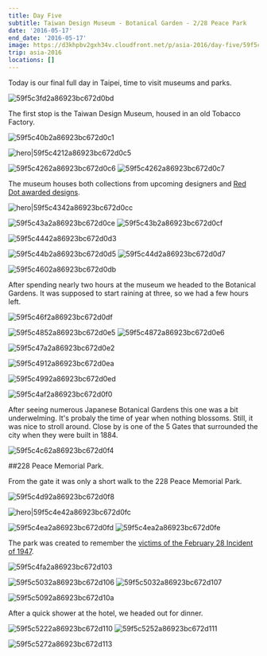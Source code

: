```yaml
---
title: Day Five
subtitle: Taiwan Design Museum - Botanical Garden - 2/28 Peace Park
date: '2016-05-17'
end_date: '2016-05-17'
image: https://d3khpbv2gxh34v.cloudfront.net/p/asia-2016/day-five/59f5c3e62a86923bc672d0ba.jpg
trip: asia-2016
locations: []
---
```


Today is our final full day in Taipei, time to visit museums and parks.

![59f5c3fd2a86923bc672d0bd](https://d3khpbv2gxh34v.cloudfront.net/p/asia-2016/day-five/59f5c4022a86923bc672d0bf.jpg "1.506")

The first stop is the Taiwan Design Museum, housed in an old Tobacco Factory.

![59f5c40b2a86923bc672d0c1](https://d3khpbv2gxh34v.cloudfront.net/p/asia-2016/day-five/59f5c40e2a86923bc672d0c3.jpg "1.506")

![hero|59f5c4212a86923bc672d0c5](https://d3khpbv2gxh34v.cloudfront.net/p/asia-2016/day-five/59f5c4212a86923bc672d0c5.jpg "1.5")

![59f5c4262a86923bc672d0c6](https://d3khpbv2gxh34v.cloudfront.net/p/asia-2016/day-five/59f5c42a2a86923bc672d0c9.jpg "1.5")
![59f5c4262a86923bc672d0c7](https://d3khpbv2gxh34v.cloudfront.net/p/asia-2016/day-five/59f5c42c2a86923bc672d0cb.jpg "1.5")

The museum houses both collections from upcoming designers and [Red Dot awarded designs](http://red-dot.de/pd/?lang=en).

![hero|59f5c4342a86923bc672d0cc](https://d3khpbv2gxh34v.cloudfront.net/p/asia-2016/day-five/59f5c4342a86923bc672d0cc.jpg "1.5")

![59f5c43a2a86923bc672d0ce](https://d3khpbv2gxh34v.cloudfront.net/p/asia-2016/day-five/59f5c4452a86923bc672d0d4.jpg "1.506")
![59f5c43b2a86923bc672d0cf](https://d3khpbv2gxh34v.cloudfront.net/p/asia-2016/day-five/59f5c43f2a86923bc672d0d1.jpg "1.506")

![59f5c4442a86923bc672d0d3](https://d3khpbv2gxh34v.cloudfront.net/p/asia-2016/day-five/59f5c44b2a86923bc672d0d6.jpg "1.506")

![59f5c44b2a86923bc672d0d5](https://d3khpbv2gxh34v.cloudfront.net/p/asia-2016/day-five/59f5c4502a86923bc672d0d8.jpg "1.506")
![59f5c44d2a86923bc672d0d7](https://d3khpbv2gxh34v.cloudfront.net/p/asia-2016/day-five/59f5c4502a86923bc672d0d9.jpg "1.256")

![59f5c4602a86923bc672d0db](https://d3khpbv2gxh34v.cloudfront.net/p/asia-2016/day-five/59f5c4632a86923bc672d0dd.jpg "1.5")

After spending nearly two hours at the museum we headed to the Botanical Gardens. It was supposed to start raining at three, so we had a few hours left.

![59f5c46f2a86923bc672d0df](https://d3khpbv2gxh34v.cloudfront.net/p/asia-2016/day-five/59f5c4722a86923bc672d0e0.jpg "1.506")

![59f5c4852a86923bc672d0e5](https://d3khpbv2gxh34v.cloudfront.net/p/asia-2016/day-five/59f5c48c2a86923bc672d0e7.jpg "1.499")
![59f5c4872a86923bc672d0e6](https://d3khpbv2gxh34v.cloudfront.net/p/asia-2016/day-five/59f5c48f2a86923bc672d0e9.jpg "1.5")

![59f5c47a2a86923bc672d0e2](https://d3khpbv2gxh34v.cloudfront.net/p/asia-2016/day-five/59f5c47f2a86923bc672d0e4.jpg "1.506")

![59f5c4912a86923bc672d0ea](https://d3khpbv2gxh34v.cloudfront.net/p/asia-2016/day-five/59f5c4962a86923bc672d0ec.jpg "1.5")

![59f5c4992a86923bc672d0ed](https://d3khpbv2gxh34v.cloudfront.net/p/asia-2016/day-five/59f5c4a02a86923bc672d0ee.jpg "1.5")

![59f5c4af2a86923bc672d0f0](https://d3khpbv2gxh34v.cloudfront.net/p/asia-2016/day-five/59f5c4b32a86923bc672d0f1.jpg "1.506")

After seeing numerous Japanese Botanical Gardens this one was a bit underwelming. It's probaly the time of year when nothing blossoms. Still, it was nice to stroll around. Close by is one of the 5 Gates that surrounded the city when they were built in 1884.

![59f5c4c62a86923bc672d0f4](https://d3khpbv2gxh34v.cloudfront.net/p/asia-2016/day-five/59f5c4cb2a86923bc672d0f6.jpg "1.5")

##228 Peace Memorial Park.

From the gate it was only a short walk to the 228 Peace Memorial Park.

![59f5c4d92a86923bc672d0f8](https://d3khpbv2gxh34v.cloudfront.net/p/asia-2016/day-five/59f5c4df2a86923bc672d0fa.jpg "1.506")

![hero|59f5c4e42a86923bc672d0fc](https://d3khpbv2gxh34v.cloudfront.net/p/asia-2016/day-five/59f5c4e42a86923bc672d0fc.jpg "1.506")

![59f5c4ea2a86923bc672d0fd](https://d3khpbv2gxh34v.cloudfront.net/p/asia-2016/day-five/59f5c4ee2a86923bc672d0ff.jpg "1.5")
![59f5c4ea2a86923bc672d0fe](https://d3khpbv2gxh34v.cloudfront.net/p/asia-2016/day-five/59f5c4f02a86923bc672d101.jpg "1.5")

The park was created to remember the [victims of the February 28 Incident of 1947](https://en.wikipedia.org/wiki/February_28_Incident).

![59f5c4fa2a86923bc672d103](https://d3khpbv2gxh34v.cloudfront.net/p/asia-2016/day-five/59f5c4fd2a86923bc672d104.jpg "1.506")

![59f5c5032a86923bc672d106](https://d3khpbv2gxh34v.cloudfront.net/p/asia-2016/day-five/59f5c50a2a86923bc672d10b.jpg "1.506")
![59f5c5032a86923bc672d107](https://d3khpbv2gxh34v.cloudfront.net/p/asia-2016/day-five/59f5c5082a86923bc672d109.jpg "1.506")

![59f5c5092a86923bc672d10a](https://d3khpbv2gxh34v.cloudfront.net/p/asia-2016/day-five/59f5c50e2a86923bc672d10c.jpg "1.506")

After a quick shower at the hotel, we headed out for dinner.

![59f5c5222a86923bc672d110](https://d3khpbv2gxh34v.cloudfront.net/p/asia-2016/day-five/59f5c5262a86923bc672d112.jpg "1.5")
![59f5c5252a86923bc672d111](https://d3khpbv2gxh34v.cloudfront.net/p/asia-2016/day-five/59f5c5282a86923bc672d114.jpg "1.5")

![59f5c5272a86923bc672d113](https://d3khpbv2gxh34v.cloudfront.net/p/asia-2016/day-five/59f5c52b2a86923bc672d115.jpg "1.5")

